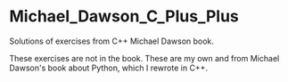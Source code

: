 # Michael_Dawson_C_Plus_Plus
Solutions of exercises from C++ Michael Dawson book.

These exercises are not in the book. 
These are my own and from Michael Dawson's book about Python, which I rewrote in C++.
